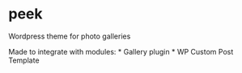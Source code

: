 # peek

Wordpress theme for photo galleries

Made to integrate with modules:
	* Gallery plugin
	* WP Custom Post Template

